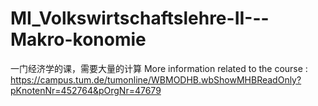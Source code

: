 # MI_Volkswirtschaftslehre-II---Makro-konomie
一门经济学的课，需要大量的计算
More information related to the course :
https://campus.tum.de/tumonline/WBMODHB.wbShowMHBReadOnly?pKnotenNr=452764&pOrgNr=47679
